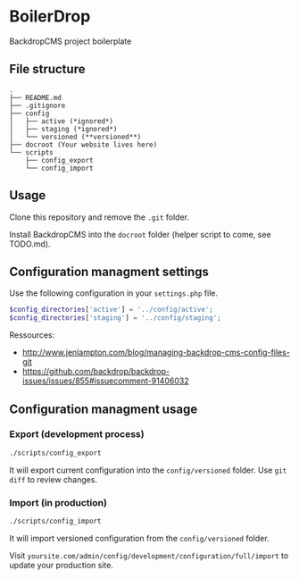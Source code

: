 # BoilerDrop

BackdropCMS project boilerplate

## File structure

```
.
├── README.md
├── .gitignore
├── config
│   ├── active (*ignored*)
│   ├── staging (*ignored*)
│   └── versioned (**versioned**)
├── docroot (Your website lives here)
└── scripts
    ├── config_export
    └── config_import
```

## Usage

Clone this repository and remove the `.git` folder.

Install BackdropCMS into the `docroot` folder (helper script to come, see
TODO.md).

## Configuration managment settings

Use the following configuration in your `settings.php` file.

```php
$config_directories['active'] = '../config/active';
$config_directories['staging'] = '../config/staging';
```

Ressources:

- http://www.jenlampton.com/blog/managing-backdrop-cms-config-files-git
- https://github.com/backdrop/backdrop-issues/issues/855#issuecomment-91406032

## Configuration managment usage

### Export (development process)

```bash
./scripts/config_export
```

It will export current configuration into the `config/versioned` folder. Use
`git diff` to review changes.

### Import (in production)

```bash
./scripts/config_import
```

It will import versioned configuration from the `config/versioned` folder.

Visit `yoursite.com/admin/config/development/configuration/full/import` to
update your production site.
